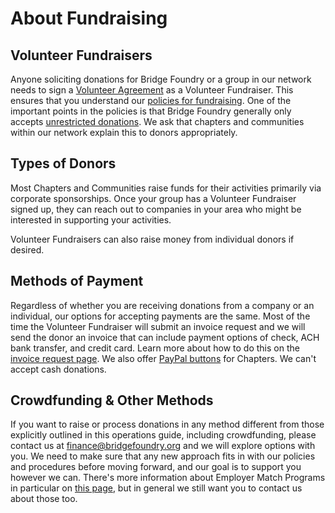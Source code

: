 # About Fundraising

## Volunteer Fundraisers
Anyone soliciting donations for Bridge Foundry or a group in our network needs to sign a [Volunteer Agreement](https://rebrand.ly/bridge-foundry-volunteer-agreement) as a Volunteer Fundraiser. This ensures that you understand our [policies for fundraising](https://rebrand.ly/volunteer-fundraiser-policies).
One of the important points in the policies is that Bridge Foundry generally only accepts [unrestricted donations](https://rebrand.ly/bridge-foundry-unrestricted-funds). We ask that chapters and communities within our network explain this to donors appropriately.

## Types of Donors
Most Chapters and Communities raise funds for their activities primarily via corporate sponsorships. Once your group has a Volunteer Fundraiser signed up, they can reach out to companies in your area who might be interested in supporting your activities.

Volunteer Fundraisers can also raise money from individual donors if desired.

## Methods of Payment
Regardless of whether you are receiving donations from a company or an individual, our options for accepting payments are the same. Most of the time the Volunteer Fundraiser will submit an invoice request and we will send the donor an invoice that can include payment options of check, ACH bank transfer, and credit card. Learn more about how to do this on the [invoice request page](./invoice-request.md). We also offer [PayPal buttons](./paypal-button.md) for Chapters. We can't accept cash donations.

## Crowdfunding & Other Methods
If you want to raise or process donations in any method different from those explicitly outlined in this operations guide, including crowdfunding, please contact us at finance@bridgefoundry.org and we will explore options with you. We need to make sure that any new approach fits in with our policies and procedures before moving forward, and our goal is to support you however we can. There's more information about Employer Match Programs in particular on [this page](./employer-match.md), but in general we still want you to contact us about those too.
